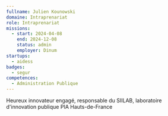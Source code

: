 ```yaml
---
fullname: Julien Kounowski
domaine: Intraprenariat
role: Intraprenariat
missions:
  - start: 2024-04-08
    end: 2024-12-08
    status: admin
    employer: Dinum
startups:
  - aidess
badges:
  - segur
competences:
  - Administration Publique
---
```

Heureux innovateur engagé, responsable du SIILAB, laboratoire d'innovation publique PIA Hauts-de-France